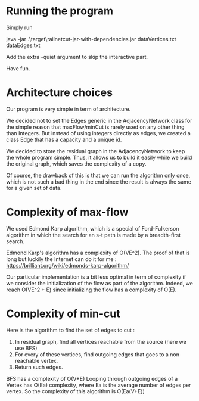 # Running the program

Simply run 

java -jar .\target\railnetcut-jar-with-dependencies.jar dataVertices.txt dataEdges.txt

Add the extra -quiet argument to skip the interactive part.

Have fun.

# Architecture choices

Our program is very simple in term of architecture.

We decided not to set the Edges generic in the AdjacencyNetwork class for the simple reason that maxFlow/minCut is rarely used on any other thing than Integers. But instead of using integers directly as edges, we created a class Edge that has a capacity and a unique id. 

We decided to store the residual graph in the AdjacencyNetwork to keep the whole program simple. 
Thus, it allows us to build it easily while we build the original graph, which saves the complexity of a copy.

Of course, the drawback of this is that we can run the algorithm only once, which is not such a bad thing in the end since the result is always the same for a given set of data.

# Complexity of max-flow

We used Edmond Karp algorithm, which is a special of Ford-Fulkerson algorithm in which the search for an s-t path is made by a breadth-first search.

Edmond Karp's algorithm has a complexity of O(VE^2).
The proof of that is long but luckily the Internet can do it for me : https://brilliant.org/wiki/edmonds-karp-algorithm/

Our particular implementation is a bit less optimal in term of complexity if we consider the initialization of the flow as part of the algorithm. 
Indeed, we reach O(VE^2 + E) since initializing the flow has a complexity of O(E).

# Complexity of min-cut

Here is the algorithm to find the set of edges to cut :

1) In residual graph, find all vertices reachable from the source (here we use BFS)
2) For every of these vertices, find outgoing edges that goes to a non reachable vertex.
3) Return such edges.

BFS has a complexity of O(V+E)
Looping through outgoing edges of a Vertex has O(Ea) complexity, where Ea is the average number of edges per vertex.
So the complexity of this algorithm is O(Ea(V+E))